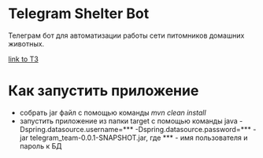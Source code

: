 # Telegram Shelter Bot

Телеграм бот для автоматизации работы сети питомников домашних животных.

[link to T3](https://skyengpublic.notion.site/4509dd17f5f840f1ba6807fe83aa9c15)

# Как запустить приложение
- собрать jar файл с помощью команды *mvn clean install*
- запустить приложение из папки target с помощью команды java -Dspring.datasource.username=*** -Dspring.datasource.password=*** -jar telegram_team-0.0.1-SNAPSHOT.jar, где *** - имя пользователя и пароль к БД
  

